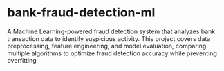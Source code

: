 # bank-fraud-detection-ml
A Machine Learning-powered fraud detection system that analyzes bank transaction data to identify suspicious activity. This project covers data preprocessing, feature engineering, and model evaluation, comparing multiple algorithms to optimize fraud detection accuracy while preventing overfitting
